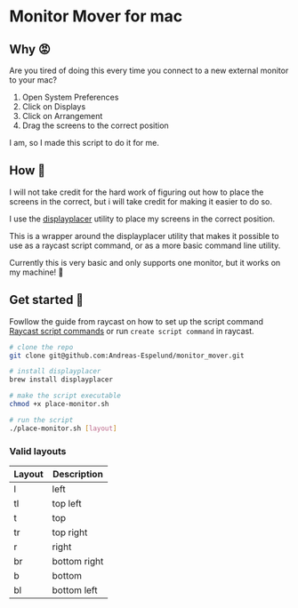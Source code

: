 # Monitor Mover for mac

## Why 😡
Are you tired of doing this every time you connect to a new external monitor to your mac?

1. Open System Preferences
2. Click on Displays
3. Click on Arrangement
4. Drag the screens to the correct position

I am, so I made this script to do it for me.

## How 🤔
I will not take credit for the hard work of figuring out how to place the screens in the correct,
but i will take credit for making it easier to do so.

I use the [displayplacer](https://github.com/jakehilborn/displayplacer?tab=readme-ov-file)
utility to place my screens in the correct position.

This is a wrapper around the displayplacer utility that makes it possible to use as a raycast
script command, or as a more basic command line utility.

Currently this is very basic and only supports one monitor, but it
works on my machine! 🤠


## Get started 👷

Fowllow the guide from raycast on how to set up the script command [Raycast script commands](https://www.raycast.com/blog/getting-started-with-script-commands)
or run `create script command` in raycast.

```bash
# clone the repo
git clone git@github.com:Andreas-Espelund/monitor_mover.git

# install displayplacer
brew install displayplacer

# make the script executable
chmod +x place-monitor.sh

# run the script
./place-monitor.sh [layout]

```
### Valid layouts
| Layout | Description    |
|--------|----------------|
| l      | left           |
| tl     | top left       |
| t      | top            |
| tr     | top right      |
| r      | right          |
| br     | bottom right   |
| b      | bottom         |
| bl     | bottom left    |
